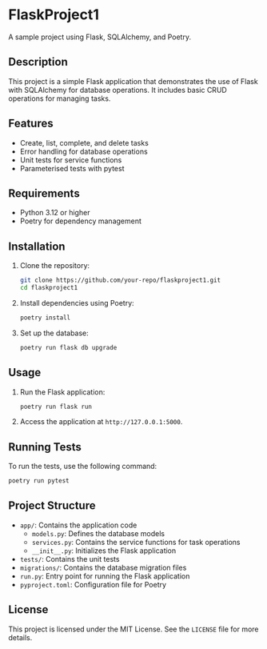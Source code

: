 # FlaskProject1

A sample project using Flask, SQLAlchemy, and Poetry.

## Description

This project is a simple Flask application that demonstrates the use of Flask 
with SQLAlchemy for database operations. It includes basic CRUD operations
for managing tasks.

## Features

- Create, list, complete, and delete tasks
- Error handling for database operations
- Unit tests for service functions
- Parameterised tests with pytest

## Requirements

- Python 3.12 or higher
- Poetry for dependency management

## Installation

1. Clone the repository:

    ```sh
    git clone https://github.com/your-repo/flaskproject1.git
    cd flaskproject1
    ```

2. Install dependencies using Poetry:

    ```sh
    poetry install
    ```

3. Set up the database:

    ```sh
    poetry run flask db upgrade
    ```

## Usage

1. Run the Flask application:

    ```sh
    poetry run flask run
    ```

2. Access the application at `http://127.0.0.1:5000`.

## Running Tests

To run the tests, use the following command:

```sh
poetry run pytest
```

## Project Structure

- `app/`: Contains the application code
  - `models.py`: Defines the database models
  - `services.py`: Contains the service functions for task operations
  - `__init__.py`: Initializes the Flask application
- `tests/`: Contains the unit tests
- `migrations/`: Contains the database migration files
- `run.py`: Entry point for running the Flask application
- `pyproject.toml`: Configuration file for Poetry

## License

This project is licensed under the MIT License. See the `LICENSE` file for more details.
